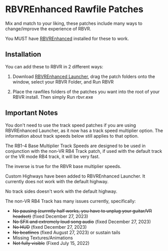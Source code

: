 # RBVREnhanced Rawfile Patches

Mix and match to your liking, these patches include many ways to change/improve the experience of RBVR.

You MUST have [RBVREnhanced](https://github.com/RBEnhanced/RBVREnhanced) installed for these to work.

## Installation

You can add these to RBVR in 2 different ways:

1. Download [RBVREnhanced Launcher](https://github.com/LlysiX/RBVRE-Launcher), drag the patch folders onto the window, select your RBVR Folder, and Run RBVR

2. Place the rawfiles folders of the patches you want into the root of your RBVR install. Then simply Run rbvr.exe

## Important Notes

You don't need to use the track speed patches if you are using RBVREnhanced Launcher, as it now has a track speed multiplier option. The information about track speeds below still applies to that option.

The RB1-4 Base Multiplier Track Speeds are designed to be used in conjunction with the non-VR RB4 Track patch, if used with the default track or the VR mode RB4 track, it will be very fast.

The inverse is true for the RBVR base multiplier speeds.

Custom Highways have been added to RBVREnhanced Launcher. It currently does not work with the default highway.

No track sides doesn't work with the default highway.

The non-VR RB4 Track has many issues currently, specifically:
* ~~No pausing (currntly half works, you have to unplug your guitar/VR headset)~~ (fixed December 27, 2023)
* ~~No SFX and extremely loud song audio~~ (fixed December 27, 2023)
* ~~No HUD~~ (fixed December 27, 2023)
* ~~No beatlines~~ (fixed August 27, 2023) or sustain tails
* Missing Textures/Animations
* ~~Not fully visible~~ (Fixed July 15, 2022)
